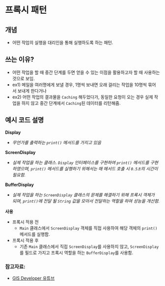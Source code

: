 # 프록시 패턴

## 개념
- 어떤 작업의 실행을 대리인을 통해 실행하도록 하는 패턴.

## 쓰는 이유?
- 어떤 작업을 할 때 중간 단계를 두면 얻을 수 있는 이점을 활용하고자 할 때 사용하는 것으로 보임.
- ex1) 메일을 여러명에게 보낼 경우, 1명씩 보내면 오래 걸리는 작업을 10명씩 묶어서 보내게 한다거나
- ex2) 어떤 작업의 결과물을 `Caching` 해두었다가, 동일한 요청이 오는 경우 실제 작업을 하지 않고 중간 단계에서 `Caching`된 데이터를 리턴해줌.

## 예시 코드 설명 

**Display**
- *무언가를 출력하는 `print()` 메서드를 가지고 있음*

**ScreenDisplay**
- *실제 작업을 하는 클래스. `Display` 인터페이스를 구현하여 `print()` 메서드를 구현하였으며, `print()` 메서드를 실행하기 위해서는 매 메서드 호출 시 `0.5초`의 시간이 필요함.*

**BufferDisplay**
- *실제 작업을 하는 `ScreenDisplay` 클래스의 문제를 해결하기 위해 프록시 객체가 되며, `print()`에 전달 될 `String` 값을 모아서 전달하는 역할을 하여 성능을 개선함.*

**사용**  
- 프록시 적용 전
  - `Main` 클래스에서 `ScreenDisplay` 객체를 직접 사용하여 해당 객체의 `print()`메서드를 실행함.
- 프록시 적용 후
  - 기존 `Main` 클래스에서 직접 `ScreenDisplay`를 사용하지 않고, `ScreenDisplay`를 필드로 가지고 프록시 역할을 하는 `BufferDisplay`를 사용함.

### 참고자료: 
- [GIS Developer 유튜브](https://youtu.be/NoRPG06c48U)